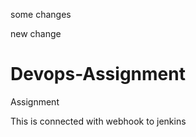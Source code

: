 
some changes

new change
# Devops-Assignment
Assignment 


This is connected with webhook to jenkins
